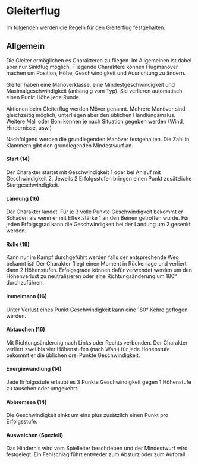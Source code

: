 # Gleiterflug

Im folgenden werden die Regeln für den Gleiterflug festgehalten.

## Allgemein

Die Gleiter ermöglichen es Charakteren zu fliegen. Im Allgemeinen ist dabei aber nur Sinkflug möglich. Fliegende
Charaktere können Flugmanöver machen um Position, Höhe, Geschwindigkeit und Ausrichtung zu ändern. 

Gleiter haben eine Manöverklasse, eine Mindestgeschwindigkeit und Maximalgeschwindigkeit (anhängig vom Typ).
Sie verlieren automatisch einen Punkt Höhe jede Runde.

Aktionen beim Gleiterflug werden Möver genannt. Mehrere Manöver sind gleichzeitig möglich, unterliegen aber den
üblichen Handlungsmalus. Weitere Mali oder Boni können je nach Situation gegeben werden (Wind, Hindernisse, usw.)

Nachfolgend werden die grundlegenden Manöver festgehalten. Die Zahl in Klammern gibt den grundlegenden Mindestwurf an.

#### Start (14)

Der Charakter startet mit Geschwindigkeit 1 oder bei Anlauf mit Geschwindigkeit 2. Jeweils 2 Erfolgsstufen bringen
einen Punkt zusätzliche Startgeschwindigkeit.

#### Landung (16)

Der Charakter landet. Für je 3 volle Punkte Geschwindigkeit bekommt er Schaden als wenn er mit Effektstärke 1 an den
Beinen getroffen wurde. Für jeden Erfolgsgrad kann die Geschwindigkeit bei der Landung um 2 gesenkt werden.

#### Rolle (18)

Kann nur im Kampf durchgeführt werden falls der entsprechende Weg bekannt ist! Der Charakter fliegt einen Moment in
Rückenlage und verliert dann 2 Höhenstufen. Erfolgsgrade können dafür verwendet werden um den Höhenverlust zu
neutralisieren oder eine Richtungsänderung um 180° durchzuführen.

#### Immelmann (16)

Unter Verlust eines Punkt Geschwindigkeit kann eine 180° Kehre geflogen werden.

#### Abtauchen (16)

Mit Richtungsänderung nach Links oder Rechts verbunden. Der Charakter verliert zwei bis vier Höhenstufen (nach Wahl)
für jede Höhenstufe bekommt er die üblichen drei Punkte Geschwindigkeit.

#### Energiewandlung (14)

Jede Erfolgsstufe erlaubt es 3 Punkte Geschwindigkeit gegen 1 Höhenstufe zu tauschen oder umgekehrt.

#### Abbremsen (14)

Die Geschwindigkeit sinkt um eins plus zusätzlich einen Punkt pro Erfolgsstufe.

#### Ausweichen (Speziell)

Das Hindernis wird vom Spielleiter beschrieben und der Mindestwurf wird festgelegt. Ein Fehlschlag führt entweder zum
Absturz oder zum Aufprall.
